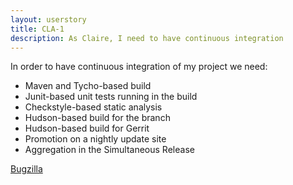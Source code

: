 ```yaml
---
layout: userstory
title: CLA-1
description: As Claire, I need to have continuous integration
---
```

In order to have continuous integration of my project we need:

* Maven and Tycho-based build
* Junit-based unit tests running in the build
* Checkstyle-based static analysis
* Hudson-based build for the branch
* Hudson-based build for Gerrit
* Promotion on a nightly update site
* Aggregation in the Simultaneous Release

[Bugzilla](https://bugs.eclipse.org/bugs/)
